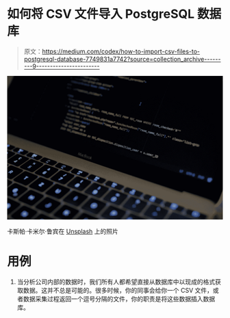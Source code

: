 # 如何将 CSV 文件导入 PostgreSQL 数据库

> 原文：<https://medium.com/codex/how-to-import-csv-files-to-postgresql-database-7749831a7742?source=collection_archive---------9----------------------->

![](img/3cdd6ef7b6efede3672d162e5152a19f.png)

卡斯帕·卡米尔·鲁宾在 [Unsplash](https://unsplash.com?utm_source=medium&utm_medium=referral) 上的照片

# 用例

1.  当分析公司内部的数据时，我们所有人都希望直接从数据库中以现成的格式获取数据。这并不总是可能的。很多时候，你的同事会给你一个 CSV 文件，或者数据采集过程返回一个逗号分隔的文件，你的职责是将这些数据插入数据库。